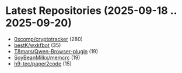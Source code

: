 # Latest Repositories (2025-09-18 .. 2025-09-20)

- [0xcomp/cryptotracker](https://github.com/0xcomp/cryptotracker) (280)
- [bestK/wxkfbot](https://github.com/bestK/wxkfbot) (35)
- [T8mars/Qwen-Browser-plugin](https://github.com/T8mars/Qwen-Browser-plugin) (19)
- [SoyBeanMilkx/memcrc](https://github.com/SoyBeanMilkx/memcrc) (19)
- [h9-tec/paper2code](https://github.com/h9-tec/paper2code) (15)
